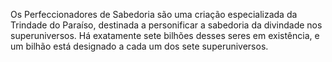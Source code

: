 ﻿Os Perfeccionadores de Sabedoria são uma criação especializada da Trindade do Paraíso, destinada a personificar a sabedoria da divindade nos superuniversos. Há exatamente sete bilhões desses seres em existência, e um bilhão está designado a cada um dos sete superuniversos.